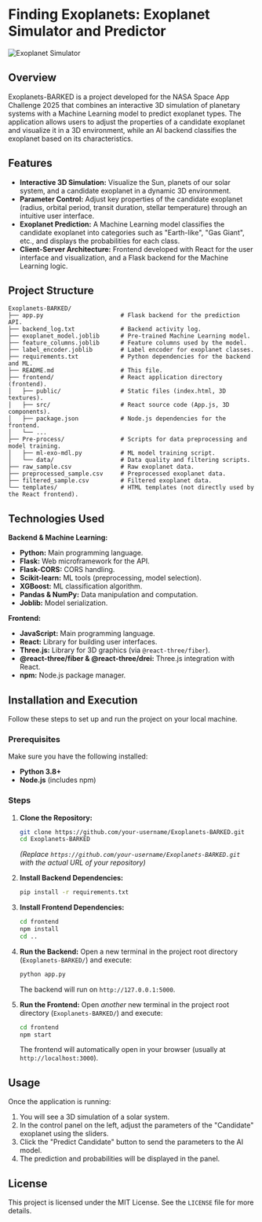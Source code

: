 # Finding Exoplanets: Exoplanet Simulator and Predictor

![Exoplanet Simulator](https://i.imgur.com/iFhaeEz.png)

## Overview

Exoplanets-BARKED is a project developed for the NASA Space App Challenge 2025 that combines an interactive 3D simulation of planetary systems with a Machine Learning model to predict exoplanet types. The application allows users to adjust the properties of a candidate exoplanet and visualize it in a 3D environment, while an AI backend classifies the exoplanet based on its characteristics.

## Features

*   **Interactive 3D Simulation:** Visualize the Sun, planets of our solar system, and a candidate exoplanet in a dynamic 3D environment.
*   **Parameter Control:** Adjust key properties of the candidate exoplanet (radius, orbital period, transit duration, stellar temperature) through an intuitive user interface.
*   **Exoplanet Prediction:** A Machine Learning model classifies the candidate exoplanet into categories such as "Earth-like", "Gas Giant", etc., and displays the probabilities for each class.
*   **Client-Server Architecture:** Frontend developed with React for the user interface and visualization, and a Flask backend for the Machine Learning logic.

## Project Structure

```
Exoplanets-BARKED/
├── app.py                      # Flask backend for the prediction API.
├── backend_log.txt             # Backend activity log.
├── exoplanet_model.joblib      # Pre-trained Machine Learning model.
├── feature_columns.joblib      # Feature columns used by the model.
├── label_encoder.joblib        # Label encoder for exoplanet classes.
├── requirements.txt            # Python dependencies for the backend and ML.
├── README.md                   # This file.
├── frontend/                   # React application directory (frontend).
│   ├── public/                 # Static files (index.html, 3D textures).
│   ├── src/                    # React source code (App.js, 3D components).
│   ├── package.json            # Node.js dependencies for the frontend.
│   └── ...
├── Pre-process/                # Scripts for data preprocessing and model training.
│   ├── ml-exo-mdl.py           # ML model training script.
│   └── data/                   # Data quality and filtering scripts.
├── raw_sample.csv              # Raw exoplanet data.
├── preprocessed_sample.csv     # Preprocessed exoplanet data.
├── filtered_sample.csv         # Filtered exoplanet data.
└── templates/                  # HTML templates (not directly used by the React frontend).
```

## Technologies Used

**Backend & Machine Learning:**
*   **Python:** Main programming language.
*   **Flask:** Web microframework for the API.
*   **Flask-CORS:** CORS handling.
*   **Scikit-learn:** ML tools (preprocessing, model selection).
*   **XGBoost:** ML classification algorithm.
*   **Pandas & NumPy:** Data manipulation and computation.
*   **Joblib:** Model serialization.

**Frontend:**
*   **JavaScript:** Main programming language.
*   **React:** Library for building user interfaces.
*   **Three.js:** Library for 3D graphics (via `@react-three/fiber`).
*   **@react-three/fiber & @react-three/drei:** Three.js integration with React.
*   **npm:** Node.js package manager.

## Installation and Execution

Follow these steps to set up and run the project on your local machine.

### Prerequisites

Make sure you have the following installed:
*   **Python 3.8+**
*   **Node.js** (includes npm)

### Steps

1.  **Clone the Repository:**
    ```bash
    git clone https://github.com/your-username/Exoplanets-BARKED.git
    cd Exoplanets-BARKED
    ```
    *(Replace `https://github.com/your-username/Exoplanets-BARKED.git` with the actual URL of your repository)*

2.  **Install Backend Dependencies:**
    ```bash
    pip install -r requirements.txt
    ```

3.  **Install Frontend Dependencies:**
    ```bash
    cd frontend
    npm install
    cd ..
    ```

4.  **Run the Backend:**
    Open a new terminal in the project root directory (`Exoplanets-BARKED/`) and execute:
    ```bash
    python app.py
    ```
    The backend will run on `http://127.0.0.1:5000`.

5.  **Run the Frontend:**
    Open *another* new terminal in the project root directory (`Exoplanets-BARKED/`) and execute:
    ```bash
    cd frontend
    npm start
    ```
    The frontend will automatically open in your browser (usually at `http://localhost:3000`).

## Usage

Once the application is running:
1.  You will see a 3D simulation of a solar system.
2.  In the control panel on the left, adjust the parameters of the "Candidate" exoplanet using the sliders.
3.  Click the "Predict Candidate" button to send the parameters to the AI model.
4.  The prediction and probabilities will be displayed in the panel.

## License

This project is licensed under the MIT License. See the `LICENSE` file for more details.
